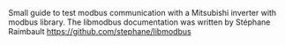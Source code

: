 Small guide to test modbus communication with a Mitsubishi inverter with modbus library.
The libmodbus documentation was written by Stéphane Raimbault https://github.com/stephane/libmodbus
